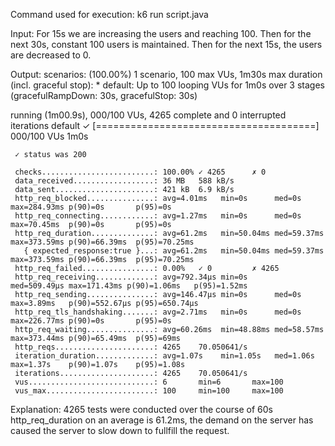 Command used for execution:
k6 run script.java

Input: 
For 15s we are increasing the users and reaching 100.
Then for the next 30s, constant 100 users is maintained.
Then for the next 15s, the users are decreased to 0.

Output:
 scenarios: (100.00%) 1 scenario, 100 max VUs, 1m30s max duration (incl. graceful stop):
           * default: Up to 100 looping VUs for 1m0s over 3 stages (gracefulRampDown: 30s, gracefulStop: 30s)


running (1m00.9s), 000/100 VUs, 4265 complete and 0 interrupted iterations
default ✓ [======================================] 000/100 VUs  1m0s

     ✓ status was 200

     checks.........................: 100.00% ✓ 4265      ✗ 0
     data_received..................: 36 MB   588 kB/s
     data_sent......................: 421 kB  6.9 kB/s
     http_req_blocked...............: avg=4.01ms   min=0s      med=0s       max=284.93ms p(90)=0s       p(95)=0s
     http_req_connecting............: avg=1.27ms   min=0s      med=0s       max=70.45ms  p(90)=0s       p(95)=0s
     http_req_duration..............: avg=61.2ms   min=50.04ms med=59.37ms  max=373.59ms p(90)=66.39ms  p(95)=70.25ms
       { expected_response:true }...: avg=61.2ms   min=50.04ms med=59.37ms  max=373.59ms p(90)=66.39ms  p(95)=70.25ms
     http_req_failed................: 0.00%   ✓ 0         ✗ 4265
     http_req_receiving.............: avg=792.34µs min=0s      med=509.49µs max=171.43ms p(90)=1.06ms   p(95)=1.52ms
     http_req_sending...............: avg=146.47µs min=0s      med=0s       max=3.89ms   p(90)=552.67µs p(95)=650.74µs
     http_req_tls_handshaking.......: avg=2.71ms   min=0s      med=0s       max=226.77ms p(90)=0s       p(95)=0s
     http_req_waiting...............: avg=60.26ms  min=48.88ms med=58.57ms  max=373.44ms p(90)=65.49ms  p(95)=69ms
     http_reqs......................: 4265    70.050641/s
     iteration_duration.............: avg=1.07s    min=1.05s   med=1.06s    max=1.37s    p(90)=1.07s    p(95)=1.08s
     iterations.....................: 4265    70.050641/s
     vus............................: 6       min=6       max=100
     vus_max........................: 100     min=100     max=100
	 
	 
Explanation:
4265 tests were conducted over the course of 60s
http_req_duration on an average is 61.2ms, the demand on the server has caused the server to slow down to fullfill the request.
